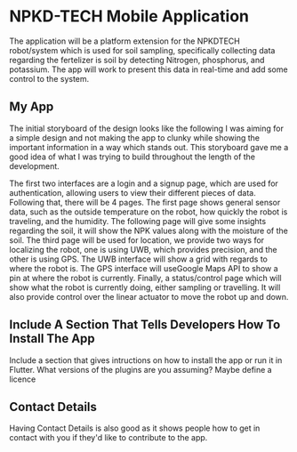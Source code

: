 # NPKD-TECH Mobile Application

The application will be a platform extension for the NPKDTECH robot/system which is used for soil sampling, specifically collecting data regarding the fertelizer is soil by detecting Nitrogen, phosphorus, and potassium. The app will work to present this data in real-time and add some control to the system. 

## My App 

The initial storyboard of the design looks like the following I was aiming for a simple design and not making the app to clunky while showing the important information in a way which stands out. This storyboard gave me a good idea of what I was trying to build throughout the length of the development. 

The first two interfaces are a login and a signup page, which are used for authentication, allowing users to view their different pieces of data. Following that, there will be 4 pages. The first page shows general sensor data, such as the outside temperature on the robot, how quickly the robot is traveling, and the humidity. The following page will give some insights regarding the soil, it will show the NPK values along with the moisture of the soil. The third page will be used for location, we provide two ways for localizing the robot, one is using UWB, which provides precision, and the other is using GPS. The UWB interface will show a grid with regards to where the robot is. The GPS interface will useGoogle Maps API to show a pin at where the robot is currently. Finally, a status/control page which will show what the robot is currently doing, either sampling or travelling. It will also provide control over the linear actuator to move the robot up and down.  


## Include A Section That Tells Developers How To Install The App

Include a section that gives intructions on how to install the app or run it in Flutter.  What versions of the plugins are you assuming?  Maybe define a licence

##  Contact Details

Having Contact Details is also good as it shows people how to get in contact with you if they'd like to contribute to the app. 
